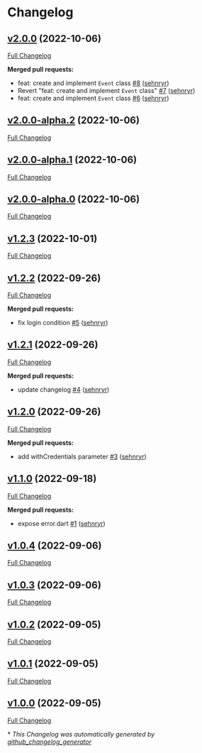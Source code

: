 # Changelog

## [v2.0.0](https://github.com/sehnryr/isen_aurion_client/tree/v2.0.0) (2022-10-06)

[Full Changelog](https://github.com/sehnryr/isen_aurion_client/compare/v2.0.0-alpha.2...v2.0.0)

**Merged pull requests:**

- feat: create and implement `Event` class [\#8](https://github.com/sehnryr/isen_aurion_client/pull/8) ([sehnryr](https://github.com/sehnryr))
- Revert "feat: create and implement `Event` class" [\#7](https://github.com/sehnryr/isen_aurion_client/pull/7) ([sehnryr](https://github.com/sehnryr))
- feat: create and implement `Event` class [\#6](https://github.com/sehnryr/isen_aurion_client/pull/6) ([sehnryr](https://github.com/sehnryr))

## [v2.0.0-alpha.2](https://github.com/sehnryr/isen_aurion_client/tree/v2.0.0-alpha.2) (2022-10-06)

[Full Changelog](https://github.com/sehnryr/isen_aurion_client/compare/v2.0.0-alpha.1...v2.0.0-alpha.2)

## [v2.0.0-alpha.1](https://github.com/sehnryr/isen_aurion_client/tree/v2.0.0-alpha.1) (2022-10-06)

[Full Changelog](https://github.com/sehnryr/isen_aurion_client/compare/v2.0.0-alpha.0...v2.0.0-alpha.1)

## [v2.0.0-alpha.0](https://github.com/sehnryr/isen_aurion_client/tree/v2.0.0-alpha.0) (2022-10-06)

[Full Changelog](https://github.com/sehnryr/isen_aurion_client/compare/v1.2.3...v2.0.0-alpha.0)

## [v1.2.3](https://github.com/sehnryr/isen_aurion_client/tree/v1.2.3) (2022-10-01)

[Full Changelog](https://github.com/sehnryr/isen_aurion_client/compare/v1.2.2...v1.2.3)

## [v1.2.2](https://github.com/sehnryr/isen_aurion_client/tree/v1.2.2) (2022-09-26)

[Full Changelog](https://github.com/sehnryr/isen_aurion_client/compare/v1.2.1...v1.2.2)

**Merged pull requests:**

- fix login condition [\#5](https://github.com/sehnryr/isen_aurion_client/pull/5) ([sehnryr](https://github.com/sehnryr))

## [v1.2.1](https://github.com/sehnryr/isen_aurion_client/tree/v1.2.1) (2022-09-26)

[Full Changelog](https://github.com/sehnryr/isen_aurion_client/compare/v1.2.0...v1.2.1)

**Merged pull requests:**

- update changelog [\#4](https://github.com/sehnryr/isen_aurion_client/pull/4) ([sehnryr](https://github.com/sehnryr))

## [v1.2.0](https://github.com/sehnryr/isen_aurion_client/tree/v1.2.0) (2022-09-26)

[Full Changelog](https://github.com/sehnryr/isen_aurion_client/compare/v1.1.0...v1.2.0)

**Merged pull requests:**

- add withCredentials parameter [\#3](https://github.com/sehnryr/isen_aurion_client/pull/3) ([sehnryr](https://github.com/sehnryr))

## [v1.1.0](https://github.com/sehnryr/isen_aurion_client/tree/v1.1.0) (2022-09-18)

[Full Changelog](https://github.com/sehnryr/isen_aurion_client/compare/v1.0.4...v1.1.0)

**Merged pull requests:**

- expose error.dart [\#1](https://github.com/sehnryr/isen_aurion_client/pull/1) ([sehnryr](https://github.com/sehnryr))

## [v1.0.4](https://github.com/sehnryr/isen_aurion_client/tree/v1.0.4) (2022-09-06)

[Full Changelog](https://github.com/sehnryr/isen_aurion_client/compare/v1.0.3...v1.0.4)

## [v1.0.3](https://github.com/sehnryr/isen_aurion_client/tree/v1.0.3) (2022-09-06)

[Full Changelog](https://github.com/sehnryr/isen_aurion_client/compare/v1.0.2...v1.0.3)

## [v1.0.2](https://github.com/sehnryr/isen_aurion_client/tree/v1.0.2) (2022-09-05)

[Full Changelog](https://github.com/sehnryr/isen_aurion_client/compare/v1.0.1...v1.0.2)

## [v1.0.1](https://github.com/sehnryr/isen_aurion_client/tree/v1.0.1) (2022-09-05)

[Full Changelog](https://github.com/sehnryr/isen_aurion_client/compare/v1.0.0...v1.0.1)

## [v1.0.0](https://github.com/sehnryr/isen_aurion_client/tree/v1.0.0) (2022-09-05)

[Full Changelog](https://github.com/sehnryr/isen_aurion_client/compare/33bae7d6d3a7e301966c5291ffbd02ce650a35ca...v1.0.0)



\* *This Changelog was automatically generated by [github_changelog_generator](https://github.com/github-changelog-generator/github-changelog-generator)*
